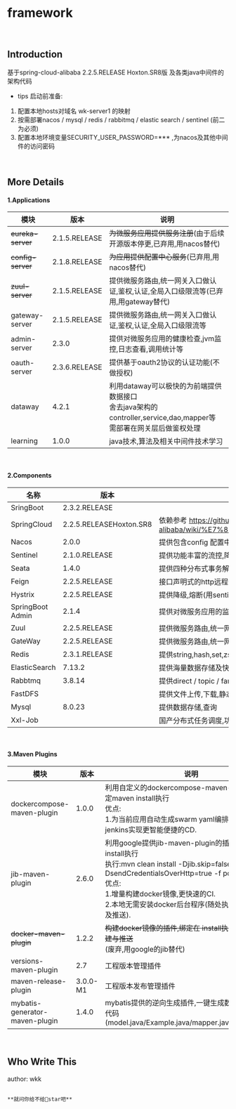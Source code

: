 # framework
</br>

## Introduction
基于spring-cloud-alibaba 2.2.5.RELEASE Hoxton.SR8版 及各类java中间件的架构代码
* tips 启动前准备:
1. 配置本地hosts对域名 wk-server1 的映射
2. 按需部署nacos / mysql / redis / rabbitmq / elastic search / sentinel (前二为必须)
3. 配置本地环境变量SECURITY_USER_PASSWORD=*** ,为nacos及其他中间件的访问密码

</br>

## More Details

#### 1.Applications

|       模块        |     版本      | 说明                                                         |
| --------------- | ----------- | ------------------------------------------------------------ |
| ~~eureka-server~~ | 2.1.5.RELEASE | ~~为微服务应用提供服务注册~~(由于后续开源版本停更,已弃用,用nacos替代) |
| ~~config-server~~ | 2.1.8.RELEASE | ~~为应用提供配置中心服务~~(已弃用,用nacos替代)               |
| ~~zuul-server~~   | 2.1.5.RELEASE | 提供微服务路由,统一网关入口做认证,鉴权,认证,全局入口级限流等(已弃用,用gateway替代) |
| gateway-server    | 2.1.5.RELEASE | 提供微服务路由,统一网关入口做认证,鉴权,认证,全局入口级限流等 |
| admin-server      | 2.3.0         | 提供对微服务应用的健康检查,jvm监控,日志查看,调用统计等       |
| oauth-server      | 2.3.6.RELEASE | 提供基于oauth2协议的认证功能(不做授权)                       |
| dataway           | 4.2.1         | 利用dataway可以极快的为前端提供数据接口<br>舍去java架构的controller,service,dao,mapper等<br>需部署在网关层后做鉴权处理 |
| learning          | 1.0.0         | java技术,算法及相关中间件技术学习                                 |

<br/>

#### 2.Components

| 名称          | 版本           | 说明                                                         |
| ------------- | -------------- | ------------------------------------------------------------ |
| SringBoot    | 2.3.2.RELEASE  |                                                              |
| SpringCloud   | 2.2.5.RELEASEHoxton.SR8     | 依赖参考 https://github.com/alibaba/spring-cloud-alibaba/wiki/%E7%89%88%E6%9C%AC%E8%AF%B4%E6%98%8E                                                             |
| Nacos         | 2.0.0          | 提供包含config 配置中心与discovery 服务治理                  |
| Sentinel      | 2.1.0.RELEASE  | 提供功能丰富的流控,降级,链路监控等      
| Seata         | 1.4.0          | 提供四种分布式事务解决方案:AT/TCC/Saga/XA
| Feign         | 2.2.5.RELEASE  | 接口声明式的http远程调用                                     |
| Hystrix       | 2.2.5.RELEASE  | 提供降级,熔断(用sentinel兼容替代)                            |
| SpringBoot Admin | 2.1.4     | 提供对微服务应用的监控管理:健康检查,jvm监控,日志查看,调用统计等 |
| Zuul          | 2.2.5.RELEASE  | 提供微服务路由,统一网关入口(用gateway替代)                                  |
| GateWay       | 2.2.5.RELEASE  | 提供微服务路由,统一网关入口                                  |
| Redis         | 2.3.1.RELEASE  | 提供string,hash,set,zset,list,bitmap结构存储及bloomfilter等插件功能 |
| ElasticSearch | 7.13.2         | 提供海量数据存储及快速且丰富的检索功能                       |
| Rabbtmq       | 3.8.14         | 提供direct / topic / fanout 模式的消息队列                   |
| FastDFS       |                | 提供文件上传,下载,静态资源访问                               |
| Mysql         |8.0.23          | 提供数据存储,查询                                            |
| Xxl-Job       |                | 国产分布式任务调度,功能丰富                                                         |


<br/>

#### 3.Maven Plugins

|       模块        |     版本      | 说明                                                         |
| --------------- | ----------- | ------------------------------------------------------------ |
| dockercompose-maven-plugin     |1.0.0 | 利用自定义的dockercompose-maven-plugin插件,绑定maven install执行<br/>优点:<br/>1.为当前应用自动生成swarm yaml编排文件,结合jenkins实现更智能便捷的CD. |
| jib-maven-plugin               |2.6.0          | 利用google提供jib-maven-plugin的插件,绑定maven install执行<br>执行:mvn clean install -Djib.skip=false -DsendCredentialsOverHttp=true -f pom.xml<br>优点:<br/>		1.增量构建docker镜像,更快速的CI.<br/>		2.本地无需安装docker后台程序(随处执行docker构建及推送). |
| ~~docker-maven-plugin~~        |1.2.2          | ~~构建docker镜像的插件,绑定在 install执行周期,执行构建与推送~~<br/>(废弃,用google的jib替代) |
| versions-maven-plugin          |2.7            | 工程版本管理插件                                             |
| maven-release-plugin           |3.0.0-M1       | 工程版本发布管理插件                                         |
| mybatis-generator-maven-plugin |1.4.0          | mybatis提供的逆向生成插件,一键生成数据库表对应的代码<br/>(model.java/Example.java/mapper.java/mapper.xml) |
 
</br>

## Who Write This
author: wkk 
</br>



                                                                          **就问你给不给🌟star吧**
